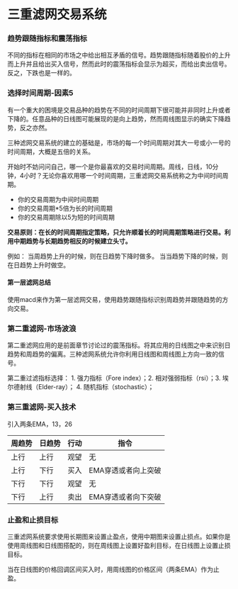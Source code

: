 






# 三重滤网交易系统


### 趋势跟随指标和震荡指标

不同的指标在相同的市场之中给出相互矛盾的信号。趋势跟随指标随着股价的上升而上升并且给出买入信号，然而此时的震荡指标会显示为超买，而给出卖出信号。反之，下跌也是一样的。




### 选择时间周期-因素5

有一个重大的困境是交易品种的趋势在不同的时间周期下很可能并非同时上升或者下降的。任意品种的日线图可能展现的是向上趋势，然而周线图显示的确实下降趋势，反之亦然。

三种滤网交易系统的建立的基础是，市场的每一个时间周期对其大一号或小一号的时间周期，大概是五倍的关系。


开始时不妨问问自己，哪一个是你最喜欢的交易时间周期。周线，日线，10分钟，4小时？无论你喜欢用哪一个时间周期，三重滤网交易系统称之为中间时间周期。
+ 你的交易周期为中间时间周期
+ 你的交易周期*5倍为长的时间周期
+ 你的交易周期除以5为短的时间周期

**交易原则：在长的时间周期指定策略，只允许顺着长的时间周期策略进行交易。利用中期趋势与长期趋势相反的时候建立头寸。**

例如： 
当周趋势上升的时候，则在日趋势下降时做多。
当当趋势下降的时候，则在日趋势上升时做空。


#### 第一层滤网总结

使用macd来作为第一层滤网交易，使用趋势跟随指标识别周趋势并跟随趋势的方向交易。


### 第二重滤网-市场波浪

第二重滤网应用的是前面章节讨论过的震荡指标。将其应用的日线图之中来识别日趋势和周趋势的偏离。三种滤网系统允许你利用日线图和周线图上方向一致的信号。

第二重过滤指标选择： 1. 强力指标（Fore index）；2. 相对强弱指标（rsi）；3. 埃尔德射线（Elder-ray）； 4. 随机指标（stochastic）；

 

### 第三重滤网-买入技术

引入两条EMA，13，26


周趋势 | 日趋势 | 行动 | 指令
---|--- |--- |--- | 
上行 | 上行 | 观望| 无
上行 | 下行 | 买入 | EMA穿透或者向上突破
下行 | 下行| 观望 | 无
下行 | 上行 | 卖出 | EMA穿透或者向下突破



### 止盈和止损目标


三重滤网系统要求使用长期图来设置止盈点，使用中期图来设置止损点。如果你是使用周线图和日线图搭配的，则在周线图上设置好盈利目标，在日线图上设置止损目标。

当在日线图的价格回调区间买入时，用周线图的价格区间（两条EMA）作为止盈。